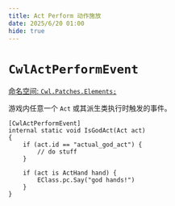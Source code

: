 ```yaml
---
title: Act Perform 动作施放
date: 2025/6/20 01:00
hide: true
---
```


# `CwlActPerformEvent`

[命名空间: `Cwl.Patches.Elements;`](https://github.com/gottyduke/Elin.Plugins/blob/master/CustomWhateverLoader/Patches/Elements/ActPerformEvent.cs)

游戏内任意一个 `Act` 或其派生类执行时触发的事件。

```cs:no-line-numbers
[CwlActPerformEvent]
internal static void IsGodAct(Act act)
{
    if (act.id == "actual_god_act") {
        // do stuff
    }

    if (act is ActHand hand) {
        EClass.pc.Say("god hands!")
    }
}
```
